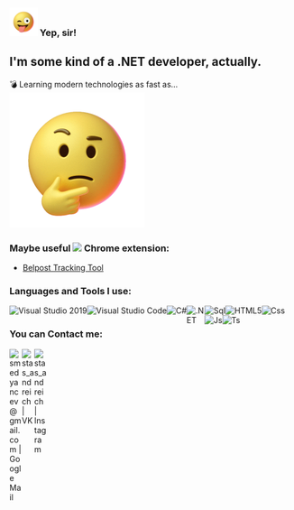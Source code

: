 ### <img src="src/x3.gif" width="50px"> Yep, sir!

## I'm some kind of a .NET developer, actually.
 💣 Learning modern technologies as fast as... <br/>
<img src="src/thinking.gif" width="240px">

### Maybe useful <img src="https://img.icons8.com/color/22/000000/chrome--v3.png"/> Chrome extension:
* [Belpost Tracking Tool](https://github.com/StasAndreich/BelpostTracking/releases)

### Languages and Tools I use:

<img align="left" alt="Visual Studio 2019" src="https://img.icons8.com/fluent/32/000000/visual-studio-2019.png" />
<img align="left" alt="Visual Studio Code" src="https://img.icons8.com/fluent/32/000000/visual-studio-code-2019.png" />
<img align="left" alt="C#" src="https://img.icons8.com/color/32/000000/c-sharp-logo-2.png" />
<img align="left" alt=".NET" width="32px" src="https://cdn.jsdelivr.net/npm/simple-icons@4.5.0/icons/dot-net.svg" />
<img align="left" alt="Sql" src="https://img.icons8.com/nolan/32/sql.png"/>
<img align="left" alt="HTML5" src="https://img.icons8.com/color/32/000000/html-5.png" />
<img align="left" alt="Css" src="https://img.icons8.com/color/32/000000/css3.png"/>
<img align="left" alt="Js" src="https://img.icons8.com/color/32/000000/javascript.png"/>
<img align="left" alt="Ts" src="https://img.icons8.com/color/32/000000/typescript.png"/>

<br/>

### You can Contact me:

[<img align="left" alt="smedyancev@gmail.com | Google Mail" width="22px" src="https://cdn.jsdelivr.net/npm/simple-icons@3.13.0/icons/gmail.svg" />][gmail]
[<img align="left" alt="stas_andreich | VK" width="22px" src="https://cdn.jsdelivr.net/npm/simple-icons@3.13.0/icons/vk.svg" />][vk]
[<img align="left" alt="stas_andreich | Instagram" width="22px" src="https://cdn.jsdelivr.net/npm/simple-icons@v3/icons/instagram.svg" />][instagram]

[gmail]: https://mail.google.com/mail/?view=cm&fs=1&to=smedyancev@gmail.com&su=YourTopic&body=YourThoughts
[vk]: https://vk.com/stas_andreich
[instagram]: https://www.instagram.com/stas_andreich/?hl=ru
